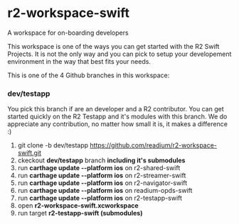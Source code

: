 # r2-workspace-swift
A workspace for on-boarding developers

This workspace is one of the ways you can get started with the R2 Swift Projects. It is not the only way and you can pick to setup your developement environment in the way that best fits your needs.

This is one of the 4 Github branches in this workspace:


### dev/testapp
You pick this branch if are an developer and a R2 contributor. You can get started quickly on the R2 Testapp and it's modules with this branch. We do appreciate any contribution, no matter how small it is, it makes a difference :) 

1. git clone -b dev/testapp https://github.com/readium/r2-workspace-swift.git
2. ckeckout **dev/testapp** branch **including it's submodules**
3. run **carthage update --platform ios** on r2-shared-swift
4. run **carthage update --platform ios** on r2-streamer-swift
5. run **carthage update --platform ios** on r2-navigator-swift
6. run **carthage update --platform ios** on readium-opds-swift
7. run **carthage update --platform ios** on r2-testapp-swift
8. open **r2-workspace-swift.xcworkspace**
9. run target **r2-testapp-swift (submodules)**

